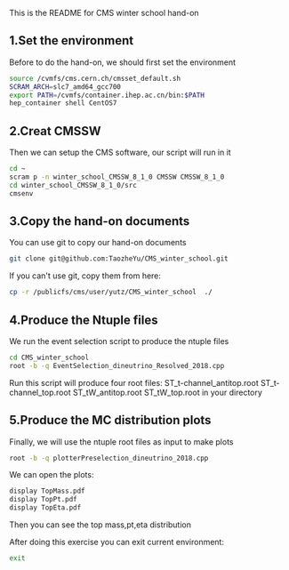 This is the README for CMS winter school hand-on
## 1.Set the environment
Before to do the hand-on, we should first set the environment
```bash
source /cvmfs/cms.cern.ch/cmsset_default.sh
SCRAM_ARCH=slc7_amd64_gcc700
export PATH=/cvmfs/container.ihep.ac.cn/bin:$PATH
hep_container shell CentOS7
```

## 2.Creat CMSSW 
Then we can setup the CMS software, our script will run in it
```bash
cd ~
scram p -n winter_school_CMSSW_8_1_0 CMSSW CMSSW_8_1_0
cd winter_school_CMSSW_8_1_0/src
cmsenv
```
## 3.Copy the hand-on documents
You can use git to copy our hand-on documents

```bash
git clone git@github.com:TaozheYu/CMS_winter_school.git 
```
If you can't use git, copy them from here:

```bash
cp -r /publicfs/cms/user/yutz/CMS_winter_school  ./
``` 

## 4.Produce the Ntuple files
We run the event selection script to produce the ntuple files

```bash
cd CMS_winter_school
root -b -q EventSelection_dineutrino_Resolved_2018.cpp
```

Run this script will produce four root files: ST\_t-channel\_antitop.root  ST\_t-channel\_top.root  ST\_tW\_antitop.root  ST\_tW\_top.root in your directory

## 5.Produce the MC distribution plots
Finally, we will use the ntuple root files as input to make plots

```bash
root -b -q plotterPreselection_dineutrino_2018.cpp  
```
We can open the plots: 

```bash
display TopMass.pdf
display TopPt.pdf
display TopEta.pdf
```
Then you can see the top mass,pt,eta distribution

After doing this exercise you can exit current environment:

```bash
exit
```
